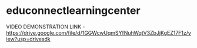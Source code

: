 # educonnectlearningcenter


VIDEO DEMONSTRATION LINK - https://drive.google.com/file/d/1GGWcwUqmSYfNuhWqtV3ZbJjKgEZ17F1z/view?usp=drivesdk
